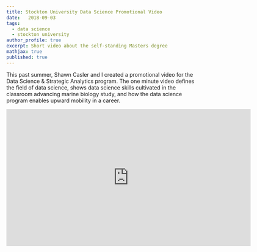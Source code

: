 ```yaml
---
title: Stockton University Data Science Promotional Video
date:   2018-09-03
tags:
  - data science
  - stockton university
author_profile: true
excerpt: Short video about the self-standing Masters degree
mathjax: true
published: true
---
```


This past summer, Shawn Casler and I created a promotional video for the Data Science & Strategic Analytics program. The one minute video defines the field of data science, 
shows data science skills cultivated in the classroom advancing marine biology study, and how the data science program enables upward mobility in a career. 

<iframe id="ytplayer" type="text/html" width="640" height="360"
  src="https://www.youtube.com/embed/aBaCEJUrU8g"
  frameborder="0"allowfullscreen></iframe>
